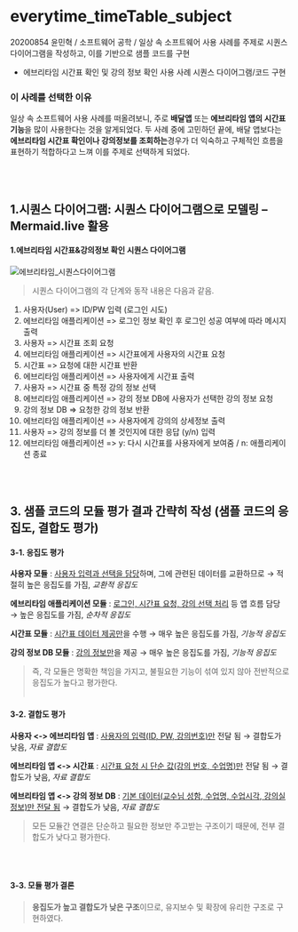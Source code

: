 # everytime_timeTable_subject
20200854 윤민혁 / 소프트웨어 공학 / 일상 속 소프트웨어 사용 사례를 주제로 시퀀스 다이어그램을 작성하고, 이를 기반으로 샘플 코드를 구현
- 에브리타임 시간표 확인 및 강의 정보 확인 사용 사례 시퀀스 다이어그램/코드 구현

### 이 사례를 선택한 이유
일상 속 소프트웨어 사용 사례를 떠올려보니, 주로 **배달앱** 또는 **에브리타임 앱의 시간표 기능**을 많이 사용한다는 것을 알게되었다. 
두 사례 중에 고민하던 끝에, 배달 앱보다는 **에브리타임 시간표 확인이나 강의정보를 조회하는**경우가 더 익숙하고 구체적인 흐름을 표현하기 적합하다고 느껴 이를 주제로 선택하게 되었다.


<br><br>

## 1.시퀀스 다이어그램: 시퀀스 다이어그램으로 모델링 – Mermaid.live 활용
#### 1.에브리타임 시간표&강의정보 확인 시퀀스 다이어그램
![에브리타임_시퀀스다이어그램](https://github.com/user-attachments/assets/4cea5b15-0dba-46a3-9d51-5eb9db0f2e93)

> 시퀀스 다이어그램의 각 단계와 동작 내용은 다음과 같음.
1.	사용자(User) =>	ID/PW 입력 (로그인 시도)
2.	에브리타임 애플리케이션 =>	로그인 정보 확인 후 로그인 성공 여부에 따라 메시지 출력
4.	사용자 =>	시간표 조회 요청
5.	에브리타임 애플리케이션 =>	시간표에게 사용자의 시간표 요청
6.	시간표 =>	요청에 대한 시간표 반환
7.	에브리타임 애플리케이션 =>	사용자에게 시간표 출력
8.	사용자 =>	시간표 중 특정 강의 정보 선택
9.	에브리타임 애플리케이션 =>	강의 정보 DB에 사용자가 선택한 강의 정보 요청
10.	강의 정보 DB =>	요청한 강의 정보 반환
11.	에브리타임 애플리케이션 =>	사용자에게 강의의 상세정보 출력
12.	사용자 =>	강의 정보를 더 볼 것인지에 대한 응답 (y/n) 입력
13.	에브리타임 애플리케이션 =>	y: 다시 시간표를 사용자에게 보여줌 / n: 애플리케이션 종료

<br><br>

## 3. 샘플 코드의 모듈 평가 결과 간략히 작성 (샘플 코드의 응집도, 결합도 평가)

#### 3-1. 응집도 평가
  
  
**사용자 모듈** : <u>사용자 입력과 선택을 담당</u>하며, 그에 관련된 데이터를 교환하므로 → 적절히 높은 응집도를 가짐, *교환적 응집도*
  
**에브리타임 애플리케이션 모듈** : <u>로그인, 시간표 요청, 강의 선택 처리</u> 등 앱 흐름 담당 → 높은 응집도를 가짐, *순차적 응집도*
  
**시간표 모듈** : <u>시간표 데이터 제공만</u>을 수행 → 매우 높은 응집도를 가짐, *기능적 응집도*
  
**강의 정보 DB 모듈** : <u>강의 정보만</u>을 제공 → 매우 높은 응집도를 가짐, *기능적 응집도*

  
> 즉, 각 모듈은 명확한 책임을 가지고, 불필요한 기능이 섞여 있지 않아 전반적으로 응집도가 높다고 평가한다.
  <br><br>

#### 3-2. 결합도 평가

**사용자 <-> 에브리타임 앱** : <u>사용자의 입력(ID, PW, 강의번호)만</u> 전달 됨 → 결합도가 낮음, *자료 결합도*
  
**에브리타임 앱 <-> 시간표** : <u>시간표 요청 시 단순 값(강의 번호, 수업명)만</u> 전달 됨 → 결합도가 낮음, *자료 결합도*
  
**에브리타임 앱 <-> 강의 정보 DB** : <u>기본 데이터(교수님 성함, 수업명, 수업시각, 강의실정보)만 전달 됨</u> → 결합도가 낮음, *자료 결합도*
    
> 모든 모듈간 연결은 단순하고 필요한 정보만 주고받는 구조이기 때문에, 전부 결합도가 낮다고 평가한다.

<br><br>  
#### 3-3. 모듈 평가 결론
  
> **응집도가 높고 결합도가 낮은 구조**이므로, 유지보수 및 확장에 유리한 구조로 구현하였다.

